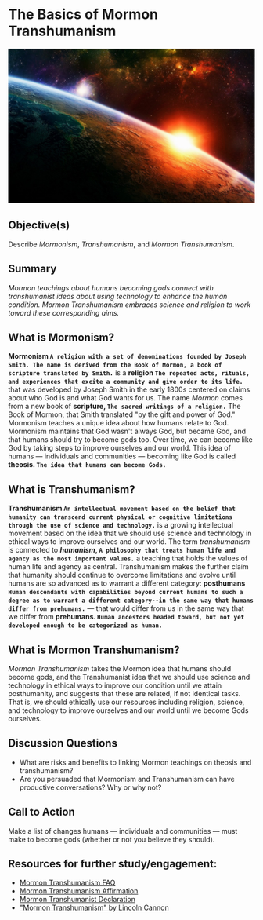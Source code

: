 # The Basics of Mormon Transhumanism

![Image](./assets/lesson1.jpg)
## Objective(s)
Describe _Mormonism_, _Transhumanism_, and _Mormon Transhumanism_.

## Summary
_Mormon teachings about humans becoming gods connect with transhumanist ideas about using technology to enhance the human condition. Mormon Transhumanism embraces science and religion to work toward these corresponding aims._

## What is Mormonism?
**Mormonism `A religion with a set of denominations founded by Joseph Smith. The name is derived from the Book of Mormon, a book of scripture translated by Smith.`**
is a
**religion `The repeated acts, rituals, and experiences that excite a community and give order to its life.`**
that was developed by Joseph Smith in the early 1800s centered on claims about who God is and what God wants for us. The name *Mormon* comes from a new book of
**scripture, `The sacred writings of a religion.`**
The Book of Mormon, that Smith translated "by the gift and power of God." Mormonism teaches a unique idea about how humans relate to God. Mormonism maintains that God wasn't always God, but became God, and that humans should try to become gods too. Over time, we can become like God by taking steps to improve ourselves and our world. This idea of humans — individuals and communities — becoming like God is called
**theosis. `The idea that humans can become Gods.`**

## What is Transhumanism?
**Transhumanism `An intellectual movement based on the belief that humanity can transcend current physical or cognitive limitations through the use of science and technology.`**
is a growing intellectual movement based on the idea that we should use science and technology in ethical ways to improve ourselves and our world. The term _transhumanism_ is connected to
**_humanism_, `A philosophy that treats human life and agency as the most important values.`**
a teaching that holds the values of human life and agency as central. Transhumanism makes the further claim that humanity should continue to overcome limitations and evolve until humans are so advanced as to warrant a different category:
**posthumans `Human descendants with capabilities beyond current humans to such a degree as to warrant a different category--in the same way that humans differ from prehumans.`** — that would differ from us in the same way that we differ from
**prehumans. `Human ancestors headed toward, but not yet developed enough to be categorized as human.`**

## What is Mormon Transhumanism?
_Mormon Transhumanism_ takes the Mormon idea that humans should become gods, and the Transhumanist idea that we should use science and technology in ethical ways to improve our condition until we attain posthumanity, and suggests that these are related, if not identical tasks. That is, we should ethically use our resources including religion, science, and technology to improve ourselves and our world until we become Gods ourselves.

## Discussion Questions
- What are risks and benefits to linking Mormon teachings on theosis and transhumanism?
- Are you persuaded that Mormonism and Transhumanism can have productive conversations? Why or why not?

## Call to Action
Make a list of changes humans — individuals and communities — must make to become gods (whether or not you believe they should).

## Resources for further study/engagement:
- [Mormon Transhumanism FAQ](/about/faq)
- [Mormon Transhumanism Affirmation](/about/affirmation)
- [Mormon Transhumanist Declaration](/about/transhumanist-declration)
- ["Mormon Transhumanism" by Lincoln Cannon](//www.youtube.com/watch?v=AeyJbROo-Pw)
